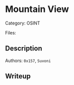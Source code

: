 # Mountain View

Category: OSINT

Files:

## Description

Authors: ``0x157``, ``Suvoni``

## Writeup